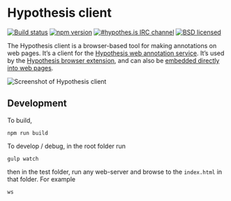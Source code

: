 Hypothesis client
=================

[![Build status](https://img.shields.io/travis/hypothesis/client/master.svg)][travis]
[![npm version](https://img.shields.io/npm/v/hypothesis.svg)][npm]
[![#hypothes.is IRC channel](https://img.shields.io/badge/IRC-%23hypothes.is-blue.svg)][irc]
[![BSD licensed](https://img.shields.io/badge/license-BSD-blue.svg)][license]

[travis]: https://travis-ci.org/hypothesis/client
[npm]: https://www.npmjs.com/package/hypothesis
[irc]: https://www.irccloud.com/invite?channel=%23hypothes.is&amp;hostname=irc.freenode.net&amp;port=6667&amp;ssl=1
[license]: https://github.com/hypothesis/client/blob/master/LICENSE

The Hypothesis client is a browser-based tool for making annotations on web
pages. It’s a client for the [Hypothesis web annotation service][service].
It’s used by the [Hypothesis browser extension][ext], and can also be
[embedded directly into web pages][embed].

![Screenshot of Hypothesis client](/images/screenshot.png?raw=true)

[service]: https://github.com/hypothesis/h
[ext]: https://chrome.google.com/webstore/detail/hypothesis-web-pdf-annota/bjfhmglciegochdpefhhlphglcehbmek
[embed]: https://h.readthedocs.io/projects/client/en/latest/publishers/embedding/

Development
-----------

To build, 

````
npm run build

````

To develop / debug, in the root folder run
````
gulp watch
````
then in the test folder, run any web-server and browse to the `index.html` in that folder. For example
````
ws
````
